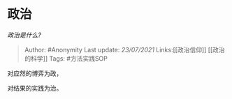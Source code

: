 # 政治
*政治是什么?*

> Author: #Anonymity
> Last update: *23/07/2021*
> Links:[[政治信仰]] [[政治的科学]]
> Tags:  #方法实践SOP

对应然的博弈为政，

对结果的实践为治。

